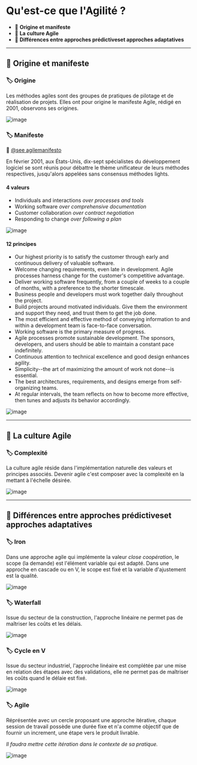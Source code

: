 # Qu'est-ce que l'Agilité ?

*  🔖 **Origine et manifeste**
*  🔖 **La culture Agile**
*  🔖 **Différences entre approches prédictiveset approches adaptatives**

___

## 📑 Origine et manifeste

### 🏷️ **Origine**

Les méthodes agiles sont des groupes de pratiques de pilotage et de réalisation de projets. Elles ont pour origine le manifeste Agile, rédigé en 2001, observons ses origines.

![image](https://raw.githubusercontent.com/seeren-training/Agile/master/wiki/resources/01/00-Origine.jpg)

### 🏷️ **Manifeste**

🔗 [@see agilemanifesto](https://agilemanifesto.org/)

En février 2001, aux États-Unis, dix-sept spécialistes du développement logiciel se sont réunis pour débattre le thème unificateur de leurs méthodes respectives, jusqu'alors appelées sans consensus méthodes lights. 

#### 4 valeurs

* Individuals and interactions *over processes and tools*
* Working software *over comprehensive documentation*
* Customer collaboration *over contract negotiation*
* Responding to change *over following a plan*

![image](https://raw.githubusercontent.com/seeren-training/Agile/master/wiki/resources/01/01-Values.jpg)

#### 12 principes

* Our highest priority is to satisfy the customer
through early and continuous delivery
of valuable software.
* Welcome changing requirements, even late in
development. Agile processes harness change for
the customer's competitive advantage.
* Deliver working software frequently, from a
couple of weeks to a couple of months, with a
preference to the shorter timescale.
* Business people and developers must work
together daily throughout the project.
* Build projects around motivated individuals.
Give them the environment and support they need,
and trust them to get the job done.
* The most efficient and effective method of
conveying information to and within a development
team is face-to-face conversation.
* Working software is the primary measure of progress.
* Agile processes promote sustainable development.
The sponsors, developers, and users should be able
to maintain a constant pace indefinitely.
* Continuous attention to technical excellence
and good design enhances agility.
* Simplicity--the art of maximizing the amount
of work not done--is essential.
* The best architectures, requirements, and designs
emerge from self-organizing teams.
* At regular intervals, the team reflects on how
to become more effective, then tunes and adjusts
its behavior accordingly. 

![image](https://raw.githubusercontent.com/seeren-training/Agile/master/wiki/resources/01/02-Principes.jpg)

___

## 📑 La culture Agile

### 🏷️ **Complexité**

La culture agile réside dans l'implémentation naturelle des valeurs et principes associés. Devenir agile c'est composer avec la complexité en la mettant à l'échelle désirée.

![image](https://raw.githubusercontent.com/seeren-training/Agile/master/wiki/resources/01/03-Objective.jpg)

___

## 📑 Différences entre approches prédictiveset approches adaptatives

### 🏷️ **Iron**

Dans une approche agile qui implémente la valeur *close coopération*, le scope (la demande) est l'élément variable qui est adapté. Dans une approche en cascade ou en V, le scope est fixé et la variable d'ajustement est la qualité.

![image](https://raw.githubusercontent.com/seeren-training/Agile/master/wiki/resources/01/04-Predictive-adaptative.jpg)

### 🏷️ **Waterfall**

Issue du secteur de la construction, l'approche linéaire ne permet pas de maîtriser les coûts et les délais.

![image](https://raw.githubusercontent.com/seeren-training/Agile/master/wiki/resources/01/05-Waterfall.jpg)

### 🏷️ **Cycle en V**

Issue du secteur industriel, l'approche linéaire est complétée par une mise en relation des étapes avec des validations, elle ne permet pas de maîtriser les coûts quand le délaie est fixé.

![image](https://raw.githubusercontent.com/seeren-training/Agile/master/wiki/resources/01/06-Cycle-en-V.jpg)

### 🏷️ **Agile**

Réprésentée avec un cercle proposant une approche itérative, chaque session de travail possède une durée fixe et n'a comme objectif que de fournir un increment, une étape vers le produit livrable. 

*Il faudra mettre cette itération dans le contexte de sa pratique.*

![image](https://raw.githubusercontent.com/seeren-training/Agile/master/wiki/resources/01/07-Iteratif.jpg)